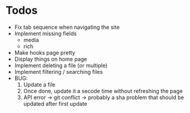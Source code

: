 # Todos

- Fix tab sequence when navigating the site
- Implement missing fields
  - media
  - rich
- Make hooks page pretty
- Display things on home page
- Implement deleting a file (or multiple)
- Implement filtering / searching files
- BUG:
    1. Update a file
    2. Once done, update it a secode time without refreshing the page
    3. API error -> git conflict -> probably a sha problem that should be updated after first update

